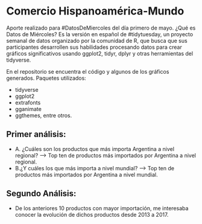 # Comercio Hispanoamérica-Mundo
Aporte realizado para #DatosDeMiercoles del día primero de mayo. ¿Qué es Datos de Miércoles? Es la versión en español de #tidytuesday, un proyecto semanal de datos organizado por la comunidad de R, que busca que sus participantes desarrollen sus habilidades procesando datos para crear gráficos significativos usando ggplot2, tidyr, dplyr y otras herramientas del tidyverse.

En el repositorio se encuentra el código y algunos de los gráficos generados. Paquetes utilizados: 
* tidyverse 
* ggplot2 
* extrafonts
* gganimate 
* ggthemes, entre otros. 
## Primer análisis: 
- A. ¿Cuáles son los productos que más importa Argentina a nivel regional? --> Top ten de productos más importados por Argentina a nivel regional.
- B.¿Y cuáles los que más importa a nivel mundial? --> Top ten de productos más importados por Argentina a nivel mundial.

## Segundo Análisis: 
- De los anteriores 10 productos con mayor importación, me interesaba conocer la evolución de dichos productos desde 2013 a 2017. 
